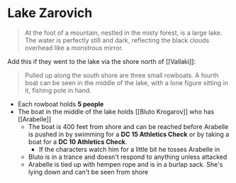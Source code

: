 # Lake Zarovich
> At the foot of a mountain, nestled in the misty forest, is a large lake. The water is perfectly still and dark, reflecting the black clouds overhead like a monstrous mirror.

Add this if they went to the lake via the shore north of [[Vallaki]]:

> Pulled up along the south shore are three small rowboats. A fourth boat can be seen in the middle of the lake, with a lone figure sitting in it, fishing pole in hand.

* Each rowboat holds **5 people**
* The boat in the middle of the lake holds [[Bluto Krogarov]] who has [[Arabelle]]
  * The boat is 400 feet from shore and can be reached before Arabelle is pushed in by swimming for a **DC 15 Athletics Check** or by taking a boat for a **DC 10 Athletics Check**.
    * If the characters watch him for a little bit he tosses Arabelle in
  * Bluto is in a trance and doesn't respond to anything unless attacked
  * Arabelle is tied up with hempen rope and is in a burlap sack. She's lying down and can't be seen from shore